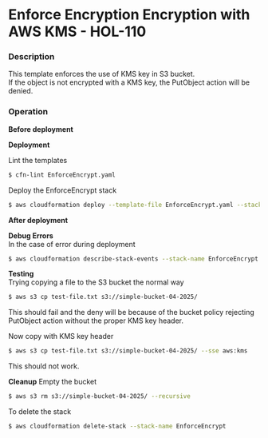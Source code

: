 # Enforce Encryption Encryption with AWS KMS - HOL-110

### Description

This template enforces the use of KMS key in S3 bucket.  
If the object is not encrypted with a KMS key, the PutObject action will be denied.

### Operation

**Before deployment**

**Deployment**

Lint the templates

```bash
$ cfn-lint EnforceEncrypt.yaml
```

Deploy the EnforceEncrypt stack

```bash
$ aws cloudformation deploy --template-file EnforceEncrypt.yaml --stack-name EnforceEncrypt
```

**After deployment**  

**Debug Errors**  
In the case of error during deployment

```bash
$ aws cloudformation describe-stack-events --stack-name EnforceEncrypt > events.json
```

**Testing**  
Trying copying a file to the S3 bucket the normal way

```bash
$ aws s3 cp test-file.txt s3://simple-bucket-04-2025/
```

This should fail and the deny will be because of the bucket policy rejecting PutObject action without the proper KMS key header.

Now copy with KMS key header

```bash
$ aws s3 cp test-file.txt s3://simple-bucket-04-2025/ --sse aws:kms
```

This should not work.

**Cleanup**
Empty the bucket

```bash
$ aws s3 rm s3://simple-bucket-04-2025/ --recursive
```

To delete the stack

```bash
$ aws cloudformation delete-stack --stack-name EnforceEncrypt
```
